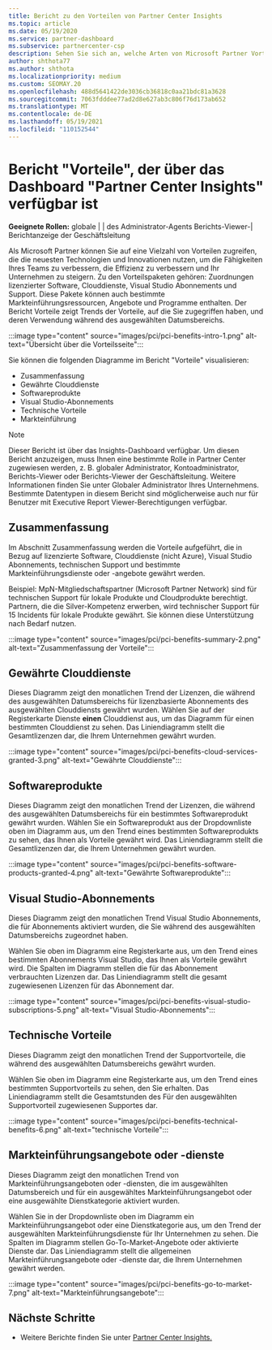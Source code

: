 ```yaml
---
title: Bericht zu den Vorteilen von Partner Center Insights
ms.topic: article
ms.date: 05/19/2020
ms.service: partner-dashboard
ms.subservice: partnercenter-csp
description: Sehen Sie sich an, welche Arten von Microsoft Partner Vorteile Ihnen gewährt wurden, um Ihr Unternehmen zu vergrößern, die Effizienz zu verbessern und die Fähigkeiten Ihres Teams zu verbessern.
author: shthota77
ms.author: shthota
ms.localizationpriority: medium
ms.custom: SEOMAY.20
ms.openlocfilehash: 488d5641422de3036cb36818c0aa21bdc81a3628
ms.sourcegitcommit: 7063fdddee77ad2d8e627ab3c806f76d173ab652
ms.translationtype: MT
ms.contentlocale: de-DE
ms.lasthandoff: 05/19/2021
ms.locfileid: "110152544"
---
```

# <a name="benefits-report-available-from-the-partner-center-insights-dashboard"></a>Bericht "Vorteile", der über das Dashboard "Partner Center Insights" verfügbar ist

**Geeignete Rollen:** globale | | des Administrator-Agents Berichts-Viewer-| Berichtanzeige der Geschäftsleitung

Als Microsoft Partner können Sie auf eine Vielzahl von Vorteilen zugreifen, die die neuesten Technologien und Innovationen nutzen, um die Fähigkeiten Ihres Teams zu verbessern, die Effizienz zu verbessern und Ihr Unternehmen zu steigern. Zu den Vorteilspaketen gehören: Zuordnungen lizenzierter Software, Clouddienste, Visual Studio Abonnements und Support. Diese Pakete können auch bestimmte Markteinführungsressourcen, Angebote und Programme enthalten. Der Bericht Vorteile zeigt Trends der Vorteile, auf die Sie zugegriffen haben, und deren Verwendung während des ausgewählten Datumsbereichs.

:::image type="content" source="images/pci/pci-benefits-intro-1.png" alt-text="Übersicht über die Vorteilsseite":::

Sie können die folgenden Diagramme im Bericht "Vorteile" visualisieren:

- Zusammenfassung
- Gewährte Clouddienste
- Softwareprodukte
- Visual Studio-Abonnements
- Technische Vorteile
- Markteinführung

 > [!NOTE]
 > Dieser Bericht ist über das Insights-Dashboard verfügbar. Um diesen Bericht anzuzeigen, muss Ihnen eine bestimmte Rolle in Partner Center zugewiesen werden, z. B. globaler Administrator, Kontoadministrator, Berichts-Viewer oder Berichts-Viewer der Geschäftsleitung. Weitere Informationen finden Sie unter Globaler Administrator Ihres Unternehmens. Bestimmte Datentypen in diesem Bericht sind möglicherweise auch nur für Benutzer mit Executive Report Viewer-Berechtigungen verfügbar.

## <a name="summary"></a>Zusammenfassung

Im Abschnitt Zusammenfassung werden die Vorteile aufgeführt, die in Bezug auf lizenzierte Software, Clouddienste (nicht Azure), Visual Studio Abonnements, technischen Support und bestimmte Markteinführungsdienste oder -angebote gewährt werden.

Beispiel: MpN-Mitgliedschaftspartner (Microsoft Partner Network) sind für technischen Support für lokale Produkte und Cloudprodukte berechtigt. Partnern, die die Silver-Kompetenz erwerben, wird technischer Support für 15 Incidents für lokale Produkte gewährt. Sie können diese Unterstützung nach Bedarf nutzen. 

:::image type="content" source="images/pci/pci-benefits-summary-2.png" alt-text="Zusammenfassung der Vorteile":::

## <a name="cloud-services-granted"></a>Gewährte Clouddienste

Dieses Diagramm zeigt den monatlichen Trend der Lizenzen, die während des ausgewählten Datumsbereichs für lizenzbasierte Abonnements des ausgewählten Clouddiensts gewährt wurden.
Wählen Sie auf der Registerkarte Dienste **einen** Clouddienst aus, um das Diagramm für einen bestimmten Clouddienst zu sehen. Das Liniendiagramm stellt die Gesamtlizenzen dar, die Ihrem Unternehmen gewährt wurden.

:::image type="content" source="images/pci/pci-benefits-cloud-services-granted-3.png" alt-text="Gewährte Clouddienste":::

## <a name="software-products"></a>Softwareprodukte

Dieses Diagramm zeigt den monatlichen Trend der Lizenzen, die während des ausgewählten Datumsbereichs für ein bestimmtes Softwareprodukt gewährt wurden. Wählen Sie ein Softwareprodukt aus der Dropdownliste oben im Diagramm aus, um den Trend eines bestimmten Softwareprodukts zu sehen, das Ihnen als Vorteile gewährt wird. Das Liniendiagramm stellt die Gesamtlizenzen dar, die Ihrem Unternehmen gewährt wurden.

:::image type="content" source="images/pci/pci-benefits-software-products-granted-4.png" alt-text="Gewährte Softwareprodukte":::

## <a name="visual-studio-subscriptions"></a>Visual Studio-Abonnements

Dieses Diagramm zeigt den monatlichen Trend Visual Studio Abonnements, die für Abonnements aktiviert wurden, die Sie während des ausgewählten Datumsbereichs zugeordnet haben.

Wählen Sie oben im Diagramm eine Registerkarte aus, um den Trend eines bestimmten Abonnements Visual Studio, das Ihnen als Vorteile gewährt wird. Die Spalten im Diagramm stellen die für das Abonnement verbrauchten Lizenzen dar. Das Liniendiagramm stellt die gesamt zugewiesenen Lizenzen für das Abonnement dar.

:::image type="content" source="images/pci/pci-benefits-visual-studio-subscriptions-5.png" alt-text="Visual Studio-Abonnements":::

## <a name="technical-benefits"></a>Technische Vorteile

Dieses Diagramm zeigt den monatlichen Trend der Supportvorteile, die während des ausgewählten Datumsbereichs gewährt wurden.

Wählen Sie oben im Diagramm eine Registerkarte aus, um den Trend eines bestimmten Supportvorteils zu sehen, den Sie erhalten. Das Liniendiagramm stellt die Gesamtstunden des Für den ausgewählten Supportvorteil zugewiesenen Supportes dar.

:::image type="content" source="images/pci/pci-benefits-technical-benefits-6.png" alt-text="technische Vorteile":::

## <a name="go-to-market-offers-or-services"></a>Markteinführungsangebote oder -dienste

Dieses Diagramm zeigt den monatlichen Trend von Markteinführungsangeboten oder -diensten, die im ausgewählten Datumsbereich und für ein ausgewähltes Markteinführungsangebot oder eine ausgewählte Dienstkategorie aktiviert wurden.

Wählen Sie in der Dropdownliste oben im Diagramm ein Markteinführungsangebot oder eine Dienstkategorie aus, um den Trend der ausgewählten Markteinführungsdienste für Ihr Unternehmen zu sehen. Die Spalten im Diagramm stellen Go-To-Market-Angebote oder aktivierte Dienste dar. Das Liniendiagramm stellt die allgemeinen Markteinführungsangebote oder -dienste dar, die Ihrem Unternehmen gewährt werden.

:::image type="content" source="images/pci/pci-benefits-go-to-market-7.png" alt-text="Markteinführungsangebote":::

## <a name="next-steps"></a>Nächste Schritte

- Weitere Berichte finden Sie unter [Partner Center Insights.](partner-center-insights.md)
